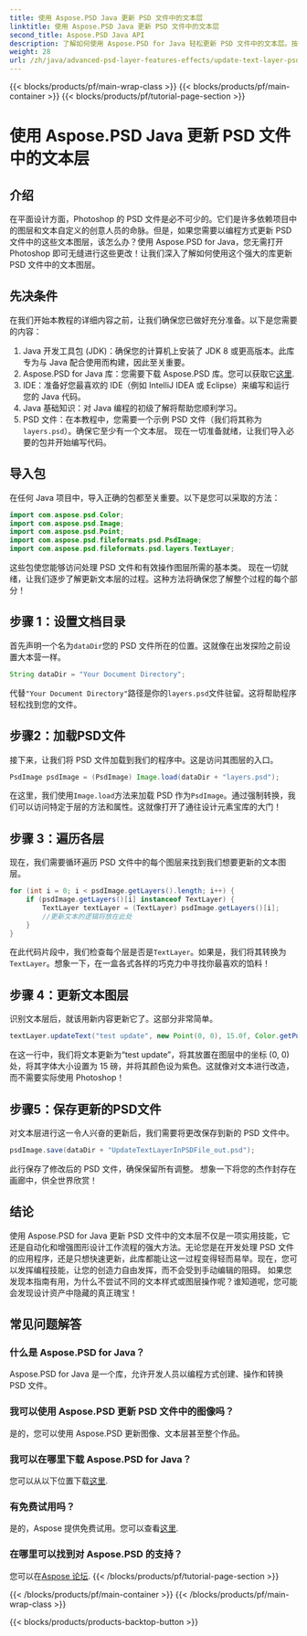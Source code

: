 ```yaml
---
title: 使用 Aspose.PSD Java 更新 PSD 文件中的文本层
linktitle: 使用 Aspose.PSD Java 更新 PSD 文件中的文本层
second_title: Aspose.PSD Java API
description: 了解如何使用 Aspose.PSD for Java 轻松更新 PSD 文件中的文本层。按照我们的分步指南进行无缝文本编辑。
weight: 28
url: /zh/java/advanced-psd-layer-features-effects/update-text-layer-psd-files/
---
```


{{< blocks/products/pf/main-wrap-class >}}
{{< blocks/products/pf/main-container >}}
{{< blocks/products/pf/tutorial-page-section >}}

# 使用 Aspose.PSD Java 更新 PSD 文件中的文本层

## 介绍
在平面设计方面，Photoshop 的 PSD 文件是必不可少的。它们是许多依赖项目中的图层和文本自定义的创意人员的命脉。但是，如果您需要以编程方式更新 PSD 文件中的这些文本图层，该怎么办？使用 Aspose.PSD for Java，您无需打开 Photoshop 即可无缝进行这些更改！让我们深入了解如何使用这个强大的库更新 PSD 文件中的文本图层。
## 先决条件
在我们开始本教程的详细内容之前，让我们确保您已做好充分准备。以下是您需要的内容：
1. Java 开发工具包 (JDK)：确保您的计算机上安装了 JDK 8 或更高版本。此库专为与 Java 配合使用而构建，因此至关重要。
2. Aspose.PSD for Java 库：您需要下载 Aspose.PSD 库。您可以获取它[这里](https://releases.aspose.com/psd/java/). 
3. IDE：准备好您最喜欢的 IDE（例如 IntelliJ IDEA 或 Eclipse）来编写和运行您的 Java 代码。
4. Java 基础知识：对 Java 编程的初级了解将帮助您顺利学习。
5.  PSD 文件：在本教程中，您需要一个示例 PSD 文件（我们将其称为`layers.psd`）。确保它至少有一个文本层。
现在一切准备就绪，让我们导入必要的包并开始编写代码。
## 导入包
在任何 Java 项目中，导入正确的包都至关重要。以下是您可以采取的方法：
```java
import com.aspose.psd.Color;
import com.aspose.psd.Image;
import com.aspose.psd.Point;
import com.aspose.psd.fileformats.psd.PsdImage;
import com.aspose.psd.fileformats.psd.layers.TextLayer;
```
这些包使您能够访问处理 PSD 文件和有效操作图层所需的基本类。
现在一切就绪，让我们逐步了解更新文本层的过程。这种方法将确保您了解整个过程的每个部分！
## 步骤 1：设置文档目录
首先声明一个名为`dataDir`您的 PSD 文件所在的位置。这就像在出发探险之前设置大本营一样。
```java
String dataDir = "Your Document Directory";
```
代替`"Your Document Directory"`路径是你的`layers.psd`文件驻留。这将帮助程序轻松找到您的文件。
## 步骤2：加载PSD文件
接下来，让我们将 PSD 文件加载到我们的程序中。这是访问其图层的入口。
```java
PsdImage psdImage = (PsdImage) Image.load(dataDir + "layers.psd");
```
在这里，我们使用`Image.load`方法来加载 PSD 作为`PsdImage`。通过强制转换，我们可以访问特定于层的方法和属性。这就像打开了通往设计元素宝库的大门！
## 步骤 3：遍历各层
现在，我们需要循环遍历 PSD 文件中的每个图层来找到我们想要更新的文本图层。 
```java
for (int i = 0; i < psdImage.getLayers().length; i++) {
    if (psdImage.getLayers()[i] instanceof TextLayer) {
        TextLayer textLayer = (TextLayer) psdImage.getLayers()[i];
        //更新文本的逻辑将放在此处
    }
}
```
在此代码片段中，我们检查每个层是否是`TextLayer`。如果是，我们将其转换为`TextLayer`。想象一下，在一盒各式各样的巧克力中寻找你最喜欢的馅料！
## 步骤 4：更新文本图层
识别文本层后，就该用新内容更新它了。这部分非常简单。
```java
textLayer.updateText("test update", new Point(0, 0), 15.0f, Color.getPurple());
```
在这一行中，我们将文本更新为“test update”，将其放置在图层中的坐标 (0, 0) 处，将其字体大小设置为 15 磅，并将其颜色设为紫色。这就像对文本进行改造，而不需要实际使用 Photoshop！
## 步骤5：保存更新的PSD文件
对文本层进行这一令人兴奋的更新后，我们需要将更改保存到新的 PSD 文件中。 
```java
psdImage.save(dataDir + "UpdateTextLayerInPSDFile_out.psd");
```
此行保存了修改后的 PSD 文件，确保保留所有调整。 想象一下将您的杰作封存在画廊中，供全世界欣赏！
## 结论
使用 Aspose.PSD for Java 更新 PSD 文件中的文本层不仅是一项实用技能，它还是自动化和增强图形设计工作流程的强大方法。无论您是在开发处理 PSD 文件的应用程序，还是只想快速更新，此库都能让这一过程变得轻而易举。现在，您可以发挥编程技能，让您的创造力自由发挥，而不会受到手动编辑的阻碍。
如果您发现本指南有用，为什么不尝试不同的文本样式或图层操作呢？谁知道呢，您可能会发现设计资产中隐藏的真正瑰宝！
## 常见问题解答
### 什么是 Aspose.PSD for Java？
Aspose.PSD for Java 是一个库，允许开发人员以编程方式创建、操作和转换 PSD 文件。
### 我可以使用 Aspose.PSD 更新 PSD 文件中的图像吗？
是的，您可以使用 Aspose.PSD 更新图像、文本层甚至整个作品。
### 我可以在哪里下载 Aspose.PSD for Java？
您可以从以下位置下载[这里](https://releases.aspose.com/psd/java/).
### 有免费试用吗？
是的，Aspose 提供免费试用。您可以查看[这里](https://releases.aspose.com/).
### 在哪里可以找到对 Aspose.PSD 的支持？
您可以在[Aspose 论坛](https://forum.aspose.com/c/psd/34).
{{< /blocks/products/pf/tutorial-page-section >}}

{{< /blocks/products/pf/main-container >}}
{{< /blocks/products/pf/main-wrap-class >}}

{{< blocks/products/products-backtop-button >}}
